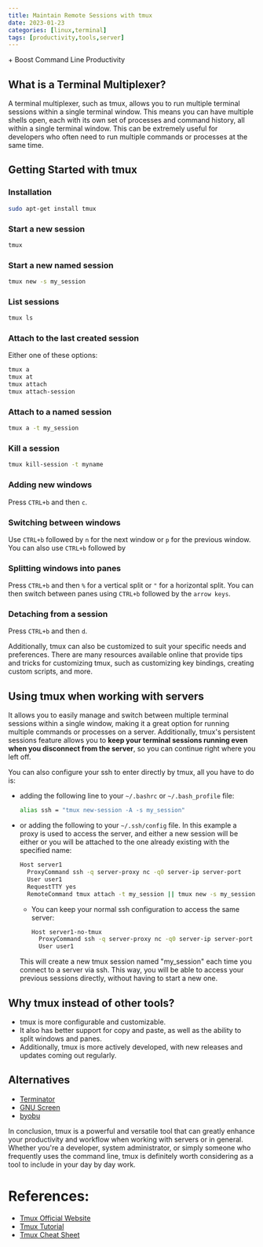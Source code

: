 ```yaml
---
title: Maintain Remote Sessions with tmux
date: 2023-01-23
categories: [linux,terminal]
tags: [productivity,tools,server]
---
```


\+ Boost Command Line Productivity
## What is a Terminal Multiplexer?
A terminal multiplexer, such as tmux, allows you to run multiple terminal sessions within a single terminal window. This means you can have multiple shells open, each with its own set of processes and command history, all within a single terminal window. This can be extremely useful for developers who often need to run multiple commands or processes at the same time.

## Getting Started with tmux
### Installation
```bash
sudo apt-get install tmux
```

### Start a new session
```bash
tmux
```

### Start a new named session
```bash
tmux new -s my_session
```

### List sessions
```bash
tmux ls
```

### Attach to the last created session
Either one of these options:
```bash
tmux a
tmux at
tmux attach
tmux attach-session
```

### Attach to a named session
```bash
tmux a -t my_session
```

### Kill a session
```bash
tmux kill-session -t myname
```

### Adding new windows
Press `CTRL+b` and then `c`. 

### Switching between windows
Use `CTRL+b` followed by `n` for the next window or `p` for the previous window. You can also use `CTRL+b` followed by 

### Splitting windows into panes
Press `CTRL+b` and then `%` for a vertical split or `"` for a horizontal split. You can then switch between panes using `CTRL+b` followed by the `arrow keys`.

### Detaching from a session
Press `CTRL+b` and then `d`.

Additionally, tmux can also be customized to suit your specific needs and preferences. There are many resources available online that provide tips and tricks for customizing tmux, such as customizing key bindings, creating custom scripts, and more.

## Using tmux when working with servers
It allows you to easily manage and switch between multiple terminal sessions within a single window, making it a great option for running multiple commands or processes on a server. Additionally, tmux's persistent sessions feature allows you to **keep your terminal sessions running even when you disconnect from the server**, so you can continue right where you left off. 

You can also configure your ssh to enter directly by tmux, all you have to do is:

- adding the following line to your `~/.bashrc` or `~/.bash_profile` file:
  ```bash
  alias ssh = "tmux new-session -A -s my_session"
  ```

- or adding the following to your `~/.ssh/config` file. In this example a proxy is used to access the server, and either a new session will be either or you will be attached to the one already existing with the specified name:
  ```bash
  Host server1
    ProxyCommand ssh -q server-proxy nc -q0 server-ip server-port  
    User user1
    RequestTTY yes
    RemoteCommand tmux attach -t my_session || tmux new -s my_session
  ```

  - You can keep your normal ssh configuration to access the same server:
    ```bash
    Host server1-no-tmux
      ProxyCommand ssh -q server-proxy nc -q0 server-ip server-port
      User user1
    ```

  This will create a new tmux session named "my_session" each time you connect to a server via ssh. This way, you will be able to access your previous sessions directly, without having to start a new one.

## Why tmux instead of other tools?
- tmux is more configurable and customizable.
- It also has better support for copy and paste, as well as the ability to split windows and panes.
- Additionally, tmux is more actively developed, with new releases and updates coming out regularly.

## Alternatives
- [Terminator](https://gnome-terminator.org/)
- [GNU Screen](https://www.gnu.org/software/screen/)
- [byobu](https://www.byobu.org/)

In conclusion, tmux is a powerful and versatile tool that can greatly enhance your productivity and workflow when working with servers or in general. Whether you're a developer, system administrator, or simply someone who frequently uses the command line, tmux is definitely worth considering as a tool to include in your day by day work.

# References:
- [Tmux Official Website](https://github.com/tmux/tmux/wiki)
- [Tmux Tutorial](https://www.sitepoint.com/tmux-a-simple-start/)
- [Tmux Cheat Sheet](https://tmuxcheatsheet.com/)
